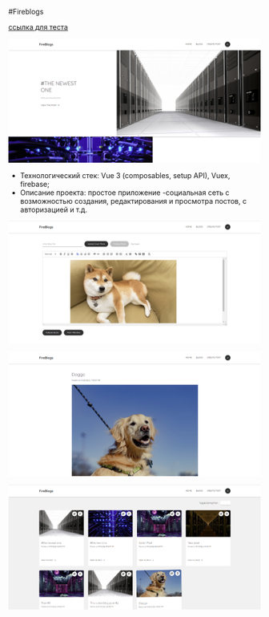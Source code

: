 #Fireblogs

[ссылка для теста](https://codesandbox.io/s/github/robertd2000/fireblog)

![preview](https://github.com/robertd2000/portfolio-app-next/blob/main/public/images/16.png?raw=true)

- Технологический стек: Vue 3 (composables, setup API), Vuex, firebase;
- Описание проекта: простое приложение -социальная сеть с возможностью создания, редактирования и просмотра постов, с авторизацией и т.д.

![preview](https://github.com/robertd2000/portfolio-app-next/blob/main/public/images/16_2.png?raw=true)

![preview](https://github.com/robertd2000/portfolio-app-next/blob/main/public/images/16_3.png?raw=true)

![preview](https://github.com/robertd2000/portfolio-app-next/blob/main/public/images/16_4.png?raw=true)
